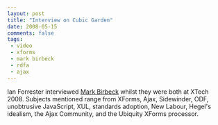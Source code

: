 ```yaml
---
layout: post
title: "Interview on Cubic Garden"
date: 2008-05-15
comments: false
tags:
 - video
 - xforms
 - mark birbeck
 - rdfa
 - ajax
---
```

Ian Forrester interviewed [Mark Birbeck](/mark-birbeck) whilst they were both
at XTech 2008. Subjects mentioned range from XForms, Ajax, Sidewinder, ODF,
unobtrusive JavaScript, XUL, standards adoption, New Labour, Hegel's idealism,
the Ajax Community, and the Ubiquity XForms processor.

  

